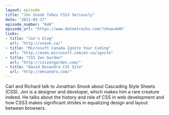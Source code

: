 ```yaml
---
layout: episode
title: "Jon Snook Takes CSS3 Seriously"
date: "2011-03-17"
episode_number: "646"
episode_url: "https://www.dotnetrocks.com/?show=646"
links:
- title: "Jon's blog"
  url: "http://snook.ca/"
- title: "Microsoft Canada Ignite Your Coding"
  url: "http://msdn.microsoft.com/en-ca/ignite"
- title: "CSS Zen Garden"
  url: "http://csszengarden.com/"
- title: "David Desandro CSS Site"
  url: "http://desandro.com/"
---
```


Carl and Richard talk to Jonathan Snook about Cascading Style Sheets (CSS). Jon is a designer and developer, which makes him a rare creature indeed. He talks about the history and role of CSS in web development and how CSS3 makes significant strides in equalizing design and layout between browsers.
